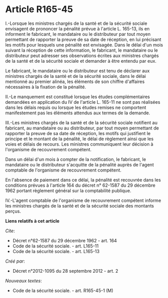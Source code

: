# Article R165-45

I.-Lorsque les ministres chargés de la santé et de la sécurité sociale envisagent de prononcer la pénalité prévue à l'article
L. 165-13, ils en informent le fabricant, le mandataire ou le distributeur par tout moyen permettant de rapporter la preuve
de sa date de réception, en lui précisant les motifs pour lesquels une pénalité est envisagée. Dans le délai d'un mois
suivant la réception de cette information, le fabricant, le mandataire ou le distributeur peut adresser ses observations
écrites aux ministres chargés de la santé et de la sécurité sociale et demander à être entendu par eux. 

Le fabricant, le mandataire ou le distributeur est tenu de déclarer aux ministres chargés de la santé et de la sécurité
sociale, dans le délai mentionné au premier alinéa, les éléments de son chiffre d'affaires nécessaires à la fixation de la
pénalité. 

II.-Le manquement est constitué lorsque les études complémentaires demandées en application du IV de l'article L. 165-11 ne
sont pas réalisées dans les délais requis ou lorsque les études remises ne comportent manifestement pas les éléments attendus
aux termes de la demande. 

III.-Les ministres chargés de la santé et de la sécurité sociale notifient au fabricant, au mandataire ou au distributeur,
par tout moyen permettant de rapporter la preuve de sa date de réception, les motifs qui justifient le principe et le montant
de la pénalité, le délai de règlement ainsi que les voies et délais de recours. Les ministres communiquent leur décision à
l'organisme de recouvrement compétent. 

Dans un délai d'un mois à compter de la notification, le fabricant, le mandataire ou le distributeur s'acquitte de la
pénalité auprès de l'agent comptable de l'organisme de recouvrement compétent. 

En l'absence de paiement dans ce délai, la pénalité est recouvrée dans les conditions prévues à l'article 164 du décret n°
62-1587 du 29 décembre 1962 portant règlement général sur la comptabilité publique. 

IV.-L'agent comptable de l'organisme de recouvrement compétent informe les ministres chargés de la santé et de la sécurité
sociale des montants perçus.

**Liens relatifs à cet article**

_Cite_:

  - Décret n°62-1587 du 29 décembre 1962 - art. 164
  - Code de la sécurité sociale. - art. L165-11
  - Code de la sécurité sociale. - art. L165-13

_Créé par_:

  - Décret n°2012-1095 du 28 septembre 2012 - art. 2

_Nouveaux textes_:

  - Code de la sécurité sociale. - art. R165-45-1 (M)
